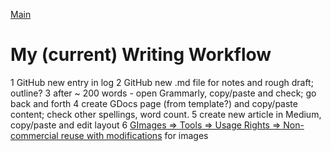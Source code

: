 [Main](./readme.md)

# My (current) Writing Workflow

1 GitHub new entry in log
2 GitHub new .md file for notes and rough draft; outline?
3 after ~ 200 words - open Grammarly, copy/paste and check; go back and forth
4 create GDocs page (from template?) and copy/paste content; check other spellings, word count.
5 create new article in Medium, copy/paste and edit layout
6 [GImages => Tools => Usage Rights => Non-commercial reuse with modifications](https://www.google.ca/search?site=&tbm=isch&source=hp&biw=1050&bih=1535&q=writing&oq=writing&gs_l=img.3..35i39k1j0l9.3740.4602.0.5147.8.8.0.0.0.0.51.309.7.7.0....0...1.1.64.img..1.7.305.0.uKI6HM6QkmA#q=writing&tbs=sur:fm&tbm=isch) for images




